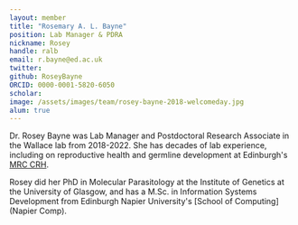 ```yaml
---
layout: member
title: "Rosemary A. L. Bayne"
position: Lab Manager & PDRA
nickname: Rosey
handle: ralb
email: r.bayne@ed.ac.uk
twitter: 
github: RoseyBayne
ORCID: 0000-0001-5820-6050
scholar: 
image: /assets/images/team/rosey-bayne-2018-welcomeday.jpg
alum: true
---
```


Dr. Rosey Bayne was Lab Manager and Postdoctoral Research Associate in the Wallace lab from 2018-2022.
She has decades of lab experience, including on reproductive health and germline development at Edinburgh's [MRC CRH].

Rosey did her PhD in Molecular Parasitology at the Institute of Genetics at the University of Glasgow, and has a M.Sc. in Information Systems Development from Edinburgh Napier University's [School of Computing](Napier Comp).

[MRC CRH]: https://www.ed.ac.uk/centre-reproductive-health
[Napier Comp]: https://www.napier.ac.uk/about-us/our-schools/school-of-computing
